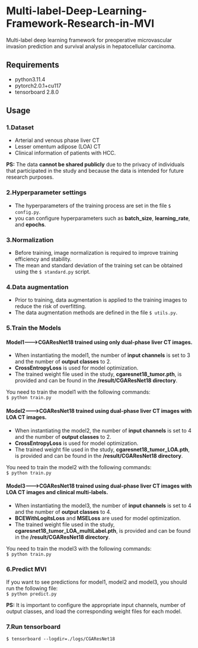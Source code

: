 # Multi-label-Deep-Learning-Framework-Research-in-MVI
Multi-label deep learning framework for preoperative microvascular invasion prediction and survival analysis in hepatocellular carcinoma.
## Requirements
* python3.11.4
* pytorch2.0.1+cu117
* tensorboard 2.8.0
## Usage
### 1.Dataset
* Arterial and venous phase liver CT 
* Lesser omentum adipose (LOA) CT
* Clinical information of patients with HCC.  
  
**PS:** The data **cannot be shared publicly** due to the privacy of individuals that participated in the study and because the data is intended for future research purposes.
### 2.Hyperparameter settings
* The hyperparameters of the training process are set in the file `$ config.py`.
* you can configure hyperparameters such as **batch_size**, **learning_rate**, and **epochs**.
### 3.Normalization
* Before training, image normalization is required to improve training efficiency and stability. 
* The mean and standard deviation of the training set can be obtained using the `$ standard.py` script.
### 4.Data augmentation
* Prior to training, data augmentation is applied to the training images to reduce the risk of overfitting.
* The data augmentation methods are defined in the file `$ utils.py`.
### 5.Train the Models
#### Model1--->CGAResNet18 trained using only dual-phase liver CT images.
* When instantiating the model1, the number of **input channels** is set to 3 and the number of **output classes** to 2. 
* **CrossEntropyLoss** is used for model optimization.
* The trained weight file used in the study, **cgaresnet18_tumor.pth**, is provided and can be found in the **/result/CGAResNet18 directory**.  
  
You need to train the model1 with the following commands:  
`$ python train.py`
#### Model2--->CGAResNet18 trained using dual-phase liver CT images with LOA CT images.
* When instantiating the model2, the number of **input channels** is set to 4 and the number of **output classes** to 2. 
* **CrossEntropyLoss** is used for model optimization.
* The trained weight file used in the study, **cgaresnet18_tumor_LOA.pth**, is provided and can be found in the **/result/CGAResNet18 directory**.  
  
You need to train the model2 with the following commands:  
`$ python train.py`
#### Model3--->CGAResNet18 trained using dual-phase liver CT images with LOA CT images and clinical multi-labels.
* When instantiating the model3, the number of **input channels** is set to 4 and the number of **output classes** to 4. 
* **BCEWithLogitsLoss** and **MSELoss** are used for model optimization.
* The trained weight file used in the study, **cgaresnet18_tumor_LOA_multiLabel.pth**, is provided and can be found in the **/result/CGAResNet18 directory**.  
  
You need to train the model3 with the following commands:  
`$ python train.py`
### 6.Predict MVI
If you want to see predictions for model1, model2 and model3, you should run the following file:  
`$ python predict.py`  
  
**PS:** It is important to configure the appropriate input channels, number of output classes, and load the corresponding weight files for each model.
### 7.Run tensorboard
`$ tensorboard --logdir=./logs/CGAResNet18`


